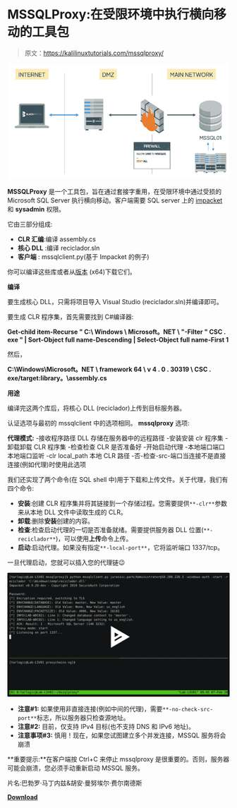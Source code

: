 # MSSQLProxy:在受限环境中执行横向移动的工具包

> 原文：<https://kalilinuxtutorials.com/mssqlproxy/>

[![MSSQLProxy : A Toolkit To Perform Lateral Movement In Restricted Environments](img/e394810404bac606296103f724c92577.png "MSSQLProxy : A Toolkit To Perform Lateral Movement In Restricted Environments")](https://1.bp.blogspot.com/-dbLrQmQavuQ/XoCMoOYgnXI/AAAAAAAAFxQ/IftIW5JjyuckeOcsQGzvpq2vHw9UhF67gCLcBGAsYHQ/s1600/mssqlproxy%25281%2529.png)

**MSSQLProxy** 是一个工具包，旨在通过套接字重用，在受限环境中通过受损的 Microsoft SQL Server 执行横向移动。客户端需要 SQL server 上的 [impacket](https://github.com/SecureAuthCorp/impacket) 和 **sysadmin** 权限。

它由三部分组成:

*   **CLR 汇编**:编译 assembly.cs
*   **核心 DLL** :编译 reciclador.sln
*   **客户端** : mssqlclient.py(基于 Impacket 的例子)

你可以编译这些库或者从[版本](https://github.com/blackarrowsec/mssqlproxy/releases) (x64)下载它们。

**编译**

要生成核心 DLL，只需将项目导入 Visual Studio (reciclador.sln)并编译即可。

要生成 CLR 程序集，首先需要找到 C#编译器:

**Get-child item-Recurse " C:\ Windows \ Microsoft。NET \ "-Filter " CSC . exe " | Sort-Object full name-Descending | Select-Object full name-First 1**

然后，

**C:\Windows\Microsoft。NET \ framework 64 \ v 4 . 0 . 30319 \ CSC . exe/target:library。\assembly.cs**

**用途**

编译完这两个库后，将核心 DLL (reciclador)上传到目标服务器。

认证选项与最初的 mssqlclient 中的选项相同。 **mssqlproxy** 选项:

**代理模式:**
-接收程序路径 DLL 存储在服务器中的远程路径
-安装安装 clr 程序集
-卸载卸载 CLR 程序集
-检查检查 CLR 是否准备好
-开始启动代理
-本地端口端口本地端口监听
-clr local_path 本地 CLR 路径
-否-检查-src-端口当连接不是直接连接(例如代理)时使用此选项

我们还实现了两个命令(在 SQL shell 中)用于下载和上传文件。关于代理，我们有四个命令:

*   **安装**:创建 CLR 程序集并将其链接到一个存储过程。您需要提供`**-clr**`参数来从本地 DLL 文件中读取生成的 CLR。
*   **卸载**:删除**安装**创建的内容。
*   **检查**:检查启动代理的一切是否准备就绪。需要提供服务器 DLL 位置(`**-reciclador**`)，可以使用**上传**命令上传。
*   **启动**:启动代理。如果没有指定`**-local-port**`，它将监听端口 1337/tcp。

一旦代理启动，您就可以插入您的代理链😉

[![](img/dc719ee110d734b635e142bb5f9e3cda.png)](https://asciinema.org/a/298949)

*   **注意#1:** 如果使用非直接连接(例如中间的代理)，需要`**-no-check-src-port**`标志，所以服务器只检查源地址。
*   **注意#2:** 目前，仅支持 IPv4 目标(也不支持 DNS 和 IPv6 地址)。
*   **注意事项#3:** 慎用！现在，如果您试图建立多个并发连接，MSSQL 服务将会崩溃

**重要提示:**在客户端按 Ctrl+C 来停止 mssqlproxy 是很重要的。否则，服务器可能会崩溃，您必须手动重新启动 MSSQL 服务。

片名:巴勃罗·马丁内兹&胡安·曼努埃尔·费尔南德斯

[**Download**](https://github.com/blackarrowsec/mssqlproxy)
